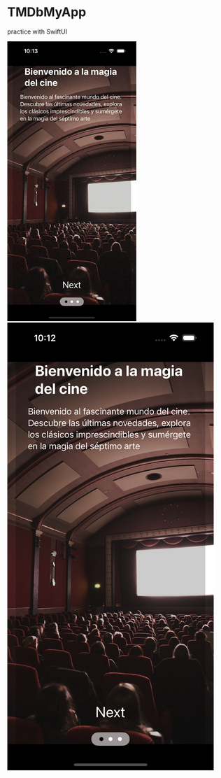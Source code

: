 # TMDbMyApp
practice with SwiftUI

![](AppPreviewImages/WellcomeScreen.gif)
![](AppPreviewImages/WellcomeScreen_image.png)
